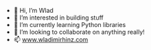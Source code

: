 - 👋 Hi, I’m Wlad
- 👀 I’m interested in building stuff
- 🌱 I’m currently learning Python libraries
- 💞️ I’m looking to collaborate on anything really!
- 📫 www.wladimirhinz.com
